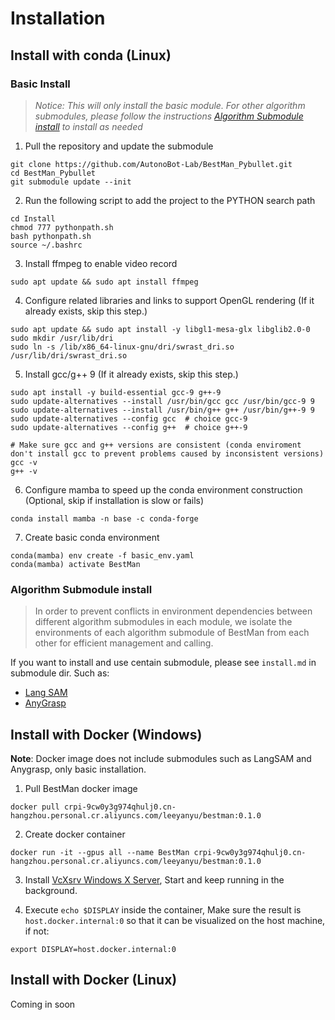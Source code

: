 # Installation

## Install with conda (Linux)

### Basic Install

> *Notice: This will only install the basic module. For other algorithm submodules, please follow the instructions [Algorithm Submodule install](#algorithm-submodule-install) to install as needed*

1. Pull the repository and update the submodule

```
git clone https://github.com/AutonoBot-Lab/BestMan_Pybullet.git
cd BestMan_Pybullet
git submodule update --init
```

2. Run the following script to add the project to the PYTHON search path
```
cd Install
chmod 777 pythonpath.sh
bash pythonpath.sh
source ~/.bashrc
```


3. Install ffmpeg to enable video record
```
sudo apt update && sudo apt install ffmpeg
```

4. Configure related libraries and links to support OpenGL rendering (If it already exists, skip this step.)
```
sudo apt update && sudo apt install -y libgl1-mesa-glx libglib2.0-0
sudo mkdir /usr/lib/dri
sudo ln -s /lib/x86_64-linux-gnu/dri/swrast_dri.so /usr/lib/dri/swrast_dri.so
```

5. Install gcc/g++ 9 (If it already exists, skip this step.)
```
sudo apt install -y build-essential gcc-9 g++-9
sudo update-alternatives --install /usr/bin/gcc gcc /usr/bin/gcc-9 9
sudo update-alternatives --install /usr/bin/g++ g++ /usr/bin/g++-9 9
sudo update-alternatives --config gcc  # choice gcc-9
sudo update-alternatives --config g++  # choice g++-9

# Make sure gcc and g++ versions are consistent (conda enviroment don't install gcc to prevent problems caused by inconsistent versions)
gcc -v
g++ -v
```

6. Configure mamba to speed up the conda environment construction (Optional, skip if installation is slow or fails)
```
conda install mamba -n base -c conda-forge
```

7. Create basic conda environment
```
conda(mamba) env create -f basic_env.yaml
conda(mamba) activate BestMan
```

### Algorithm Submodule install

> In order to prevent conflicts in environment dependencies between different algorithm submodules in each module, we isolate the environments of each algorithm submodule of BestMan from each other for efficient management and calling.

If you want to install and use centain submodule, please see `install.md` in submodule dir. Such as:

- [Lang SAM](../Perception/Grasp_Pose_Estimation/AnyGrasp/install.md)
- [AnyGrasp](../Perception/Grasp_Pose_Estimation/install.md)
  

## Install with Docker (Windows)

**Note**: Docker image does not include submodules such as LangSAM and Anygrasp, only basic installation.

1. Pull BestMan docker image

```
docker pull crpi-9cw0y3g974qhulj0.cn-hangzhou.personal.cr.aliyuncs.com/leeyanyu/bestman:0.1.0
```

2. Create docker container

```
docker run -it --gpus all --name BestMan crpi-9cw0y3g974qhulj0.cn-hangzhou.personal.cr.aliyuncs.com/leeyanyu/bestman:0.1.0
```

3. Install [VcXsrv Windows X Server](https://sourceforge.net/projects/vcxsrv/), Start and keep running in the background.

4. Execute `echo $DISPLAY` inside the container, Make sure the result is `host.docker.internal:0` so that it can be visualized on the host machine, if not:

```
export DISPLAY=host.docker.internal:0
```


## Install with Docker (Linux)

Coming in soon
